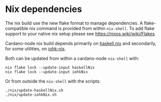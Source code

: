 # Nix dependencies

The nix build use the new flake format to manage dependencies. A flake-compatible nix command is provided from within `nix-shell`. To add flake support to your native nix setup please see https://nixos.wiki/wiki/Flakes.

Cardano-node nix build depends primarily on [haskell.nix](https://github.com/input-output-hk/haskell.nix) and secondarily, for some utilities, on [iohk-nix](https://github.com/input-output-hk/iohk-nix/).

Both can be updated from within a cardano-node `nix-shell` with:

```
nix flake lock --update-input haskellNix
nix flake lock --update-input iohkNix
```

Or from outside the `nix-shell` with the scripts:

```
./nix/update-haskellNix.sh
./nix/update-iohkNix.sh
```
